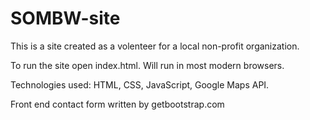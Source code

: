 # SOMBW-site
This is a site created as a volenteer for a local non-profit organization.

To run the site open index.html.  Will run in most modern browsers.

Technologies used: HTML, CSS, JavaScript, Google Maps API.

Front end contact form written by getbootstrap.com
